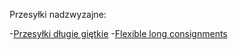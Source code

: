 Przesyłki nadzwyzajne: 

-[Przesyłki długie giętkie](Flexible_pol.md)
-[Flexible long consignments](Flexible.md)

